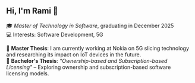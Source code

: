 ## Hi, I'm Rami 👋

🎓 *Master of Technology in Software*, graduating in December 2025  
💻 Interests: Software Development, 5G

🔭 **Master Thesis**: I am currently working at Nokia on 5G slicing technology and researching its impact on IoT devices in the future.  
📘 **Bachelor's Thesis**: *"Ownership-based and Subscription-based Licensing"* – Exploring ownership and subscription-based software licensing models.

<!--
**ranurm/ranurm** is a ✨ _special_ ✨ repository because its `README.md` (this file) appears on your GitHub profile.

Here are some ideas to get you started:

- 🔭 I’m currently working on ...
- 🌱 I’m currently learning ...
- 👯 I’m looking to collaborate on ...
- 🤔 I’m looking for help with ...
- 💬 Ask me about ...
- 📫 How to reach me: ...
- 😄 Pronouns: ...
- ⚡ Fun fact: ...
-->
